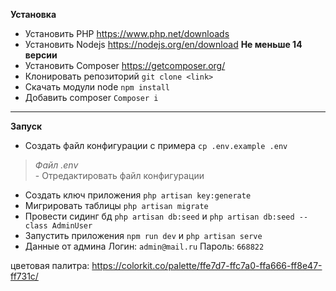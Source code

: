 **Установка**
- Установить PHP <a>https://www.php.net/downloads</a>
- Установить Nodejs <a>https://nodejs.org/en/download</a> **Не меньше 14 версии**
- Установить Composer <a>https://getcomposer.org/</a>
- Клонировать репозиторий `git clone <link>`
- Скачать модули node `npm install`
- Добавить composer `Composer i`
---
**Запуск**
- Создать файл конфигурации с примера `сp .env.example .env`
>*Файл .env* <br> - Отредактировать файл конфигурации
- Создать ключ приложения `php artisan key:generate`
- Мигрировать таблицы `php artisan migrate`
- Провести сидинг бд  `php artisan db:seed` и `php artisan db:seed --class AdminUser`
- Запустить приложения `npm run dev` и `php artisan serve`
- Данные от админа Логин: `admin@mail.ru` Пароль: `668822`

цветовая палитра: https://colorkit.co/palette/ffe7d7-ffc7a0-ffa666-ff8e47-ff731c/